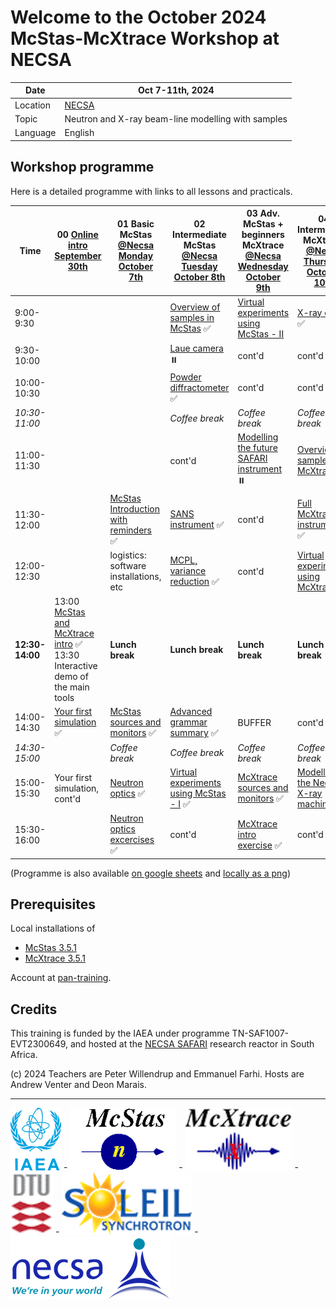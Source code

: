 # Welcome to the October 2024 McStas-McXtrace Workshop at NECSA


| Date      | Oct 7-11th, 2024 |
|-----------|-------------------|
|Location   | [NECSA](https://www.necsa.co.za/)      |
| Topic     | Neutron and X-ray beam-line modelling with samples |
| Language  | English                                |


## Workshop programme

Here is a detailed programme with links to all lessons and practicals.


| Time                | 00 [Online intro September 30th](00_Preschool_Monday_September_30th/) | 01 Basic McStas [@Necsa Monday October 7th](01_Monday_October_7th/) | 02 Intermediate McStas [@Necsa Tuesday October 8th](02_Tuesday_October_8th/) | 03 Adv. McStas + beginners McXtrace [@Necsa Wednesday October 9th](03_Wednesday_October_9th/) | 04 Interm./Adv. McXtrace [@Necsa Thursday October 10th](04_Thursday_October_10th/) | 05 Advanced tools and methods [@Necsa Friday October 11th](05_Friday_October_11th/) |
|---------------------|------------------------------------|-------------------------------------|--------------------------------------------------------------------------------------------------------|------------------------------------------------------|-----------------------------------------|------------------------------------------------------------------------|
| 9:00-9:30           |                                    |                                     | [Overview of samples in McStas](02_Tuesday_October_8th/05_McStas_samples) :white_check_mark:                           | [Virtual experiments using McStas - II](03_Wednesday_October_9th/10_McStas_virtual_experiments_II) | [X-ray optics](04_Thursday_October_10th/15_Xray_optics) :white_check_mark: | **BUFFER**  |
| 9:30-10:00          |                                    |                                     | [Laue camera](02_Tuesday_October_8th/06_Laue_camera) :pause_button:                               | cont'd                                               | cont'd                                  | cont'd                                                                 |
| 10:00-10:30         |                                    |                                     | [Powder diffractometer](02_Tuesday_October_8th/07_Powder_diffractometer) :white_check_mark:                                                                                                | cont'd                                               | cont'd                                  | cont'd                                                                 |
| *10:30-11:00*       |                                    |                                     | *Coffee break*                                                                                         | *Coffee break*                                       | *Coffee break*                          | *Coffee break*                                                         |
| 11:00-11:30         |           |                                     | cont'd                | [Modelling the future SAFARI instrument](03_Wednesday_October_9th/11_Future_SAFARI_instrument_suite) :pause_button:                                               | [Overview of samples in McXtrace](04_Thursday_October_10th/16_McXtrace_samples) :white_check_mark:| |
| 11:30-12:00         |  | [McStas Introduction with reminders](01_Monday_October_7th/01_McStas_intro) :white_check_mark: | [SANS instrument](02_Tuesday_October_8th/08_SANS_instrument) :white_check_mark: | cont'd | [Full McXtrace instruments](04_Thursday_October_10th/17_McXtrace_virtual_experiments_I) :white_check_mark: | cont'd |
| 12:00-12:30         |  | logistics: software installations, etc | [MCPL, variance reduction](03_Wednesday_October_9th/12_MCPL_variance_reduction) :white_check_mark:                          | cont'd                                               | [Virtual experiments using McXtrace](04_Thursday_October_10th/18_McXtrace_virtual_experiments_II) :white_check_mark: |  BUFFER  |
| **12:30-14:00**     | 13:00 [McStas and McXtrace intro](00_Preschool_Monday_September_30th/00_intro_slides) :white_check_mark: <br>13:30 Interactive demo of the main tools                                 | **Lunch break**                     | **Lunch break**                                                                                        | **Lunch break**                                      | **Lunch break**                         | **Lunch break**                                                        |
| 14:00-14:30         |  [Your first simulation](00_Preschool_Monday_September_30th/03_a_first_simulation) :white_check_mark:  | [McStas sources and monitors](01_Monday_October_7th/02_McStas_sources_and_monitors) :white_check_mark: | [Advanced grammar summary](02_Tuesday_October_8th/20_Full_grammar) :white_check_mark: | BUFFER                                  | cont'd                                  | [NCrystal presentation](05_Friday_October_11th/21_NCrystal) :white_check_mark:      |
| *14:30-15:00*       |                                    | *Coffee break*                      | *Coffee break*                                                                                         | *Coffee break*                                       | *Coffee break*                          | *Coffee break*                                                         |
| 15:00-15:30         | Your first simulation, cont'd                                     | [Neutron optics](01_Monday_October_7th/03_Neutron_optics) :white_check_mark: | [Virtual experiments using McStas - I](02_Tuesday_October_8th/09_McStas_virtual_experiments_I) :white_check_mark: | [McXtrace sources and monitors](03_Wednesday_October_9th/13_McXtrace_sources_and_monitors) :white_check_mark:| [Modelling the Necsa X-ray machines](04_Thursday_October_10th/19_NECSA_Xray_machines) :white_check_mark:| [McStas and McXtrace on GPU](05_Friday_October_11th/22_McStas_and_McXtrace_on_GPU) |
| 15:30-16:00         |                                    | [Neutron optics excercises](01_Monday_October_7th/04_Neutron_optics_exercises) :white_check_mark: | cont'd                                                      | [McXtrace intro exercise](03_Wednesday_October_9th/14_McXtrace_intro_exercise) :white_check_mark: | cont'd        | cont'd                                                                 |

(Programme is also available [on google sheets](https://docs.google.com/spreadsheets/d/1PozT8aH9RE5SZ5jEX8cpKLu-l-wqrZfPHrYnqLqC1vo/edit?usp=sharing) and [locally as a png](pics/programme.png))

## Prerequisites

Local installations of

  - [McStas 3.5.1](https://github.com/McStasMcXtrace/McCode/tree/main/INSTALL-McStas)
  - [McXtrace 3.5.1](https://github.com/McStasMcXtrace/McCode/tree/main/INSTALL-McXtrace)

Account at [pan-training](https://e-learning.pan-training.eu).

## Credits

This training is funded by the IAEA under programme TN-SAF1007-EVT2300649, 
and hosted at the [NECSA SAFARI](https://www.necsa.co.za/) research reactor in South Africa.

(c) 2024 Teachers are Peter Willendrup and Emmanuel Farhi. Hosts are Andrew Venter and Deon Marais.

---

[![IAEA](pics/IAEA.png)]([https://mcstas.org/](https://www.iaea.org)) - 
[![McStas](pics/mcstas_logo.png)](https://mcstas.org/) - 
[![McXtrace](pics/mcxtrace-logo.png)](https://mcxtrace.org/) - 
[![DTU](pics/dtu_logo.gif)](https://www.dtu.dk/) - 
[![SOLEIL](pics/soleil-logo.png)](https://www.synchrotron-soleil.fr/en) - 
[![NECSA](pics/necsa_logo-1.png)](https://www.necsa.co.za/)


